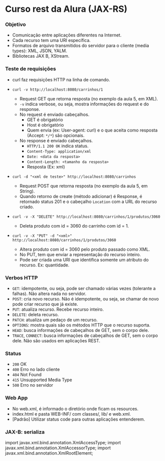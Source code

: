 # Curso rest da Alura (JAX-RS)

### Objetivo
- Comunicação entre aplicações diferentes na Internet.
- Cada recurso tem uma URI específica.
- Formatos de arquivo transmitidos do servidor para o cliente (media types): XML, JSON, YALM.
- Bibliotecas JAX B, XStream.

### Teste de requisições
- curl faz requisições HTTP na linha de comando.
- `curl -v http://localhost:8080/carrinhos/1`
  - Request GET que retorna resposta (no exemplo da aula 5, em XML).
  - `-v` indica verbose, ou seja, mostra informações do request e do response.
  - No request é enviado cabeçalhos. 
      - GET é obrigatório
      - Host é obrigatório
      - Quem envia (ex: User-agent: curl) e o que aceita como resposta (Accept: `*/*`) são opcionais.
   - No response é enviado cabeçalhos.
      - `HTTP/1.1 200 OK` indica status.
      - `Content-Type: application/xml`
      - `Date: <data da resposta>`
      - `Content-Length: <tamanho da resposta>` 
      - Resposta (Ex: xml)

- `curl -d "<xml de teste>" http://localhost:8080/carrinhos`
  - Request POST que retorna resposta (no exemplo da aula 5, em String).
  - Quando retorno de create (método adicionar) é Response, é retornado status 201 e o cabeçalho `Location` com a URL do recurso criado.
  
- `curl -v -X "DELETE" http://localhost:8080/carrinhos/1/produtos/3060`
    - Deleta produto com id = 3060 do carrinho com id = 1.
    
- `curl -v -X "PUT" -d "<xml>" http://localhost:8080/carrinhos/1/produtos/3060`
    - Altera produto com id = 3060 pelo produto passado como XML.
    - No PUT, tem que enviar a representação do recurso inteiro.
    - Pode ser criada uma URI que identifica somente um atributo do recurso. Ex: quantidade.    
  
### Verbos HTTP
- `GET`: idempotente, ou seja, pode ser chamado várias vezes (tolerante a falhas). Não altera nada no servidor.
- `POST`: cria novo recurso. Não é idempotente, ou seja, se chamar de novo pode criar recurso que já existe.
- `PUT`: atualiza recurso. Recebe recurso inteiro.
- `DELETE`: deleta recurso.
- `PATCH`: atualiza um pedaço de um recurso.
- `OPTIONS`: mostra quais são os métodos HTTP que o recurso suporta. 
- `HEAD`: busca informações de cabeçalhos de GET, sem o corpo dele.
- `TRACE`, `CONNECT`: busca informações de cabeçalhos de GET, sem o corpo dele. Não são usados em aplicações REST.
  
### Status
- `200` OK
- `400` Erro no lado cliente
- `404` Not Found
- `415` Unsupported Media Type
- `500` Erro no servidor

### Web App
- No web.xml, é informado o diretório onde ficam os resources.
- index.html e pasta WEB-INF/ com classes/, lib/ e web.xml.
- [Padrão] Utilizar status code para outras aplicações entenderem.

### JAX-B: serializa 
import javax.xml.bind.annotation.XmlAccessType;
import javax.xml.bind.annotation.XmlAccessorType;
import javax.xml.bind.annotation.XmlRootElement;



